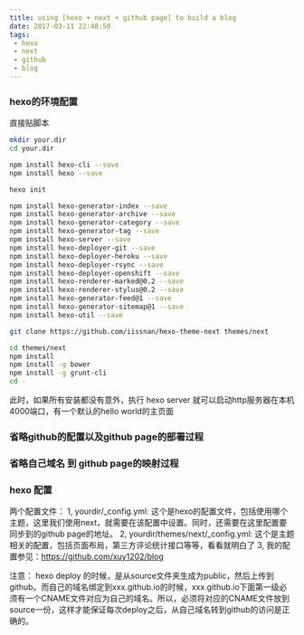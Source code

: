 ```yaml
---
title: using [hexo + next + github page] to build a blog
date: 2017-03-11 22:48:50
tags:
 - hexo
 - next
 - github
 - blog
---
```


### hexo的环境配置
直接贴脚本

```sh
mkdir your.dir
cd your.dir

npm install hexo-cli --save
npm install hexo --save

hexo init

npm install hexo-generator-index --save
npm install hexo-generator-archive --save
npm install hexo-generator-category --save
npm install hexo-generator-tag --save
npm install hexo-server --save
npm install hexo-deployer-git --save
npm install hexo-deployer-heroku --save
npm install hexo-deployer-rsync --save
npm install hexo-deployer-openshift --save
npm install hexo-renderer-marked@0.2 --save
npm install hexo-renderer-stylus@0.2 --save
npm install hexo-generator-feed@1 --save
npm install hexo-generator-sitemap@1 --save
npm install hexo-util --save

git clone https://github.com/iissnan/hexo-theme-next themes/next

cd themes/next
npm install
npm install -g bower
npm install -g grunt-cli
cd -
```

此时，如果所有安装都没有意外，执行 hexo server 就可以启动http服务器在本机4000端口，有一个默认的hello world的主页面

### 省略github的配置以及github page的部署过程
### 省略自己域名 到 github page的映射过程

### hexo 配置
两个配置文件：
1, yourdir/_config.yml: 这个是hexo的配置文件，包括使用哪个主题，这里我们使用next，就需要在该配置中设置。同时，还需要在这里配置要同步到的github page的地址。
2, yourdir/themes/next/_config.yml: 这个是主题相关的配置，包括页面布局，第三方评论统计接口等等，看看就明白了
3, 我的配置参见：https://github.com/xuy1202/blog

注意：
    hexo deploy 的时候，是从source文件夹生成为public，然后上传到github。而自己的域名绑定到xxx.github.io的时候，xxx.github.io下面第一级必须有一个CNAME文件对应为自己的域名。所以，必须将对应的CNAME文件放到source一份，这样才能保证每次deploy之后，从自己域名转到github的访问是正确的。


